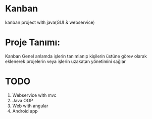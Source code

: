 Kanban
======

kanban project with java(GUI &amp; webservice)

Proje Tanımı:
=======
Kanban Genel anlamda işlerin tanımlanıp kişilerin üstüne görev olarak eklenerek projelerin veya işlerin uzakatan yönetimini sağlar

TODO
=========
1. Webservice with mvc
2. Java OOP
3. Web with angular
4. Android app
